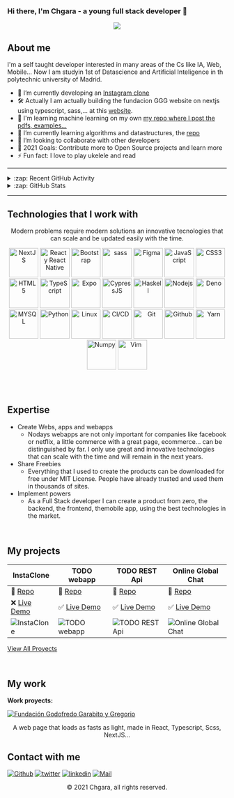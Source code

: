 ### Hi there, I'm Chgara - a young full stack developer 👋

<p align="center">
  <img src="https://i.ibb.co/C0TtX4S/IMG-20201113-233032-tigr-1.jpg">
</p>

## About me

I'm a self taught developer interested in many areas of the Cs like IA, Web, Mobile... Now I am studyin 1st of Datascience and Artificial Inteligence in th polytechnic university of Madrid. 

- 📱 I’m currently developing an [Instagram clone][instaClone] 
- 🛠️ Actually I am actually building the fundacion GGG website on nextjs using typescript, sass,... at this [website][fundacionggg].
- 🤖 I'm learning machine learning on my own [my repo where I post the pdfs, examples...][ML]
- 🌱 I’m currently learning algorithms and datastructures, the [repo][datastructures] 
- 👯 I’m looking to collaborate with other developers
- 🥅 2021 Goals: Contribute more to Open Source projects and learn more
- ⚡ Fun fact: I love to play ukelele and read

---

<details>
  <summary>:zap: Recent GitHub Activity</summary>
  
<!--START_SECTION:activity-->
1. ❗️ Opened issue [#4](https://github.com/sohkai/syntastic-local-solhint/issues/4) in [sohkai/syntastic-local-solhint](https://github.com/sohkai/syntastic-local-solhint)
2. ❌ Closed PR [#1](https://github.com/chgara/chgara/pull/1) in [chgara/chgara](https://github.com/chgara/chgara)
3. ❌ Closed PR [#2](https://github.com/chgara/chgara/pull/2) in [chgara/chgara](https://github.com/chgara/chgara)
4. 💪 Opened PR [#2](https://github.com/chgara/chgara/pull/2) in [chgara/chgara](https://github.com/chgara/chgara)
<!--END_SECTION:activity-->

</details>

<details>
  <summary>:zap: GitHub Stats</summary>
    <img align="center" src="https://github-readme-stats.vercel.app/api?username=chgara&include_all_commits=true&count_private=true&show_icons=true&line_height=20&title_color=7A7ADB&icon_color=2234AE&text_color=D3D3D3&bg_color=0,000000,130F40" alt="Chgara's Github Stats">
</details>

---

## Technologies that I work with
<p align="center">Modern problems require modern solutions an innovative tecnologies that can scale and be updated easily with the time.</p>

<p align="center">
  <img src="https://i.ibb.co/cv6R6kR/nextjs.png" title="NextJS" width="67.5px" />
  <img src="https://i.ibb.co/pvk5HDf/rn.png" title="React y React Native" width="67.5px" />
  <img src="https://s3.amazonaws.com/creativetim_bucket/tim_static_images/presentation-page/bootstrap.jpg" title="Bootstrap" width="67.5px" />
  <img src="https://s3.amazonaws.com/creativetim_bucket/tim_static_images/presentation-page/sass.jpg" title="sass" width="67.5px" />
  <img src="https://s3.amazonaws.com/creativetim_bucket/tim_static_images/presentation-page/figma.jpg" title="Figma" width="67.5px" />
  <img src="https://i.ibb.co/cQFHVC4/js.png" title="JavaScript" width="67.5px" />   
  <img src="https://i.ibb.co/MnbFjDy/css.png" title="CSS3" width="67.5px" />    
  <img src="https://i.ibb.co/2Sh7z7f/html.png" title="HTML5" width="67.5px" />  
  <img src="https://i.ibb.co/yR16d13/ts.png" title="TypeScript" width="67.5px" />    
  <img src="https://i.ibb.co/44nccJm/expo.png" title="Expo" width="67.5px" />    
  <img src="https://i.ibb.co/RPFYwDC/cypress.png" title="CypressJS" width="67.5px" />
  <img src="https://i.ibb.co/0m49HVX/haskell.png" title="Haskell" width="67.5px" />
  <img src="https://i.ibb.co/rH74K6Q/ndoe.png" title="Nodejs" width="67.5px" />    
  <img src="https://i.ibb.co/yfSrDbb/deno.png" title="Deno" width="67.5px" />  
  <img src="https://i.ibb.co/9YFgkc4/mysql.png" title="MYSQL" width="67.5px" />
  <img src="https://i.ibb.co/T2FRG7z/python.png" title="Python" width="67.5px" />
  <img src="https://i.ibb.co/tQqPp9R/linux.png" title="Linux" width="67.5px" />
  <img src="https://i.ibb.co/c2rTJZ5/ci.png" title="CI/CD" width="67.5px" />
  <img src="https://i.ibb.co/QQ2F1tW/git.png" title="Git" width="67.5px" />
  <img src="https://i.ibb.co/HqFpgVW/github.png" title="Github" width="67.5px" />
  <img src="https://i.ibb.co/gvnTq5X/yarn.png" title="Yarn" width="67.5px" />
  <img src="https://i.ibb.co/TkrTRm6/numpy.png" title="Numpy" width="67.5px" />
  <img src="https://i.ibb.co/9yrxbgx/vim.png" title="Vim" width="67.5px" />
</p>

<br />
<br />

## Expertise

- Create Webs, apps and webapps
  -  Nodays webapps are not only important for companies like facebook or netflix, a little commerce with a great page, ecommerce... can be distinguished by far. I only use great and innovative technologies that can scale with the time and will remain in the next years.
- Share Freebies
  -  Everything that I used to create the products can be downloaded for free under MIT License. People have already trusted and used them in thousands of sites.
- Implement powers
  -  As a Full Stack developer I can create a product from zero, the backend, the frontend, themobile app, using the best technologies in the market.
  
<br />

## My projects

  InstaClone   |    TODO webapp    |     TODO REST Api    | Online Global Chat
-------------- | ----------------- | -------------------- | ---------------------
📖 [Repo](https://github.com/chgara/instaClone) | 📖 [Repo](https://github.com/chgara/chgara-TODO-Client) | 📖 [Repo](https://github.com/chgara/chgara-TODO-RestApi) | 📖 [Repo](https://github.com/chgara/Chat-funcional-server)
❌ [Live Demo](https://github.com/chgara/instaClone) | ✅ [Live Demo](https://chgara-todo-client.vercel.app/) | ✅ [Live Demo](https://chgara-todolist-server.herokuapp.com/api) | ✅ [Live Demo](https://try-chat.herokuapp.com/)
![InstaClone](https://camo.githubusercontent.com/1de475cb5c49f0c8371fd6d768ba7fdb6c999fa2c818b88770c27068f00f7299/68747470733a2f2f692e6962622e636f2f475473776d66682f70686f6e652e706e67) | ![TODO webapp](https://camo.githubusercontent.com/f641cbf2ce655f3642de92406b3ba05352a5a88074a0dd9e7fb9ba83af1f3af7/68747470733a2f2f692e6962622e636f2f547133627471462f746f646f2e706e67) | ![TODO REST Api](https://d2908q01vomqb2.cloudfront.net/fc074d501302eb2b93e2554793fcaf50b3bf7291/2019/08/12/restAPI-2-1176x630.jpg)| ![Online Global Chat](https://camo.githubusercontent.com/415c2d8c6c823cca43c6cb0db4c04fa5ebe0fb8d0ee9ac1043c928dfd7f11f43/68747470733a2f2f692e6962622e636f2f71644c437646772f677265656e2d436861742e706e67)

[View All Proyects](https://github.com/chgara?tab=repositories&q=conta&type=&language=&sort=)

<br />

## My work

<!---
**Text courses:**
- [How to quickstart and launch your website using Jekyll?](https://www.creative-tim.com/blog/webdesign/quickstart-launch-website-using-jekyll)
- [How to create Scrolling Transformations for your React App?](https://www.creative-tim.com/blog/webdesign/create-scrolling-transformations-react-app)
- [How to create a single-page application using React?](https://www.creative-tim.com/blog/react/create-single-page-application-using-react)
-->

**Work proyects:**

[![Fundación Godofredo Garabito y Gregorio](https://i.ibb.co/FhMjtsS/fundacionggg-2.jpg)](https://fundacionggg.com/ "React web page")
<p align="center">A web page that loads as fasts as light, made in React, Typescript, Scss, NextJS...</p>


<!---
when having blogs
## Our latest posts

1. **[🔥 Creative Tim Courses](https://www.creative-tim.com/blog/creative-tim/new-learning-resources-web-designers/)** <br> *New Learning Platform for Web Designers & Devs*
2. **[😎 Git Tutorial](https://www.creative-tim.com/blog/educational-tech/git-tutorial-fix-common-mistakes/)** <br> *How to Fix 18 Common Mistakes*
3. **[🙏 Docker and Django](https://www.creative-tim.com/blog/django-template/docker-and-django-how-to-start-fast/)** <br> *How to start fast*
4. **[⭐️ Technology](https://www.creative-tim.com/blog/ux/importance-user-experience-expert/)** <br> *The Importance of a User Experience Expert in Every Company*
5. **[💣 Shopify Templates](https://www.creative-tim.com/blog/shopify-themes/best-ecommerce-shopify-templates/)** <br> *10+ Best E-commerce Shopify Templates*
</p>
-->
<!---
when having blogs

## Useful Links

- [Premium Products](https://www.creative-tim.com/templates/premium)
- [Freebies](https://www.creative-tim.com/templates/free) from Creative Tim
- [More products](https://www.creative-tim.com/templates) from Creative Tim
- [Bundles](https://www.creative-tim.com/bundles)
- [Tutorials](https://www.youtube.com/channel/UCVyTG4sCw-rOvB9oHkzZD1w)
- [Material Design](https://www.creative-tim.com/design-system/material)
- [Affiliate Program](https://www.creative-tim.com/affiliates/new) (earn money)
- [Get Discount](https://www.creative-tim.com/coupon)

-->

## Contact with me

[<img alt="Github" src="https://img.shields.io/badge/GitHub-%2312100E.svg?&style=for-the-badge&logo=Github&logoColor=white" />][githubuser] [<img alt="twitter" src="https://img.shields.io/badge/twitter-%231DA1F2.svg?&style=for-the-badge&logo=twitter&logoColor=white" />][twitter] [<img alt="linkedin" src="https://img.shields.io/badge/linkedin-%230077B5.svg?&style=for-the-badge&logo=linkedin&logoColor=white" />][linkedin] [<img alt="Mail" src="https://img.shields.io/badge/Gmail-D14836?style=for-the-badge&logo=gmail&logoColor=white" />][mail]

<p align="center"> © 2021 Chgara, all rights reserved.</p>
<!---
when have a web page
<p align="center">
https://www.creative-tim.com
</p>
-->

 
 
 <!--[website]: https://codeSTACKr.com-->
[mail]: emailto:chemasanchezgarabito@gmail.com
[bigProyect]: https://chgara-todo-client.vercel.app
[twitter]: https://twitter.com/chema_garabito
[linkedin]: https://www.linkedin.com/in/jos%C3%A9-mar%C3%ADa-s%C3%A1nchez-garabito-b13593219/
[ML]: https://github.com/chgara/machineLearningLearn
[restapi]: https://github.com/chgara/chgara-TODO-RestApi
[react]: https://github.com/chgara/chgara-TODO-Client
[githubuser]: https://github.com/chgara
[fundacionggg]: https://fundacionggg.com
[datastructures]: https://github.com/chgara/datastructures
[instaClone]: https://github.com/chgara/instaClone
